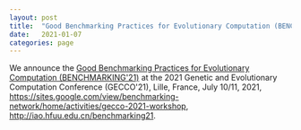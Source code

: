 ```yaml
---
layout: post
title:  "Good Benchmarking Practices for Evolutionary Computation (BENCHMARKING'21)"
date:   2021-01-07
categories: page
---
```


We announce the <a href="http://iao.hfuu.edu.cn/benchmarking21">Good Benchmarking Practices for Evolutionary Computation (BENCHMARKING'21)</a> at the 2021 Genetic and Evolutionary Computation Conference (GECCO'21), Lille, France, July 10/11, 2021, <a href="https://sites.google.com/view/benchmarking-network/home/activities/gecco-2021-workshop">https://sites.google.com/view/benchmarking-network/home/activities/gecco-2021-workshop</a>, <a href="http://iao.hfuu.edu.cn/benchmarking21">http://iao.hfuu.edu.cn/benchmarking21</a>.

